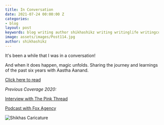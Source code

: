 ```yaml
---
title: In Conversation
date: 2021-07-24 00:00:00 Z
categories:
- blog
layout: post
keywords: blog writing author shikhashikz writing writinglife writingcommunity authorinterview
image: assets/images/Post114.jpg
author: shikhashikz
---
```


It's been a while that I was in a conversation!

And when it does happen, magic unfolds. Sharing the journey and learnings of the past six years with Aastha Aanand.

[Click here to read](https://aasthaanand.wordpress.com/2021/07/24/author-interview-with-shikha-pakhide/)

*Previous Coverage 2020:*

[Interview with The Pink Thread](https://www.thepinkthread.com/post/shikha-pakhide-the-leader-and-the-reader)

[Podcast with Fox Agency](https://fox.agency/clientside/podcasts/shikha-pakhide/)


![Shikhas Caricature](https://user-images.githubusercontent.com/21696121/127109066-d05a52d2-3beb-4f80-8e2b-7fa7fe9c93e4.jpg)
